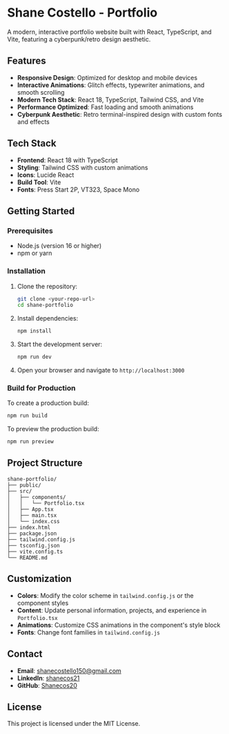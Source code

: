 # Shane Costello - Portfolio

A modern, interactive portfolio website built with React, TypeScript, and Vite, featuring a cyberpunk/retro design aesthetic.

## Features

- **Responsive Design**: Optimized for desktop and mobile devices
- **Interactive Animations**: Glitch effects, typewriter animations, and smooth scrolling
- **Modern Tech Stack**: React 18, TypeScript, Tailwind CSS, and Vite
- **Performance Optimized**: Fast loading and smooth animations
- **Cyberpunk Aesthetic**: Retro terminal-inspired design with custom fonts and effects

## Tech Stack

- **Frontend**: React 18 with TypeScript
- **Styling**: Tailwind CSS with custom animations
- **Icons**: Lucide React
- **Build Tool**: Vite
- **Fonts**: Press Start 2P, VT323, Space Mono

## Getting Started

### Prerequisites

- Node.js (version 16 or higher)
- npm or yarn

### Installation

1. Clone the repository:
   ```bash
   git clone <your-repo-url>
   cd shane-portfolio
   ```

2. Install dependencies:
   ```bash
   npm install
   ```

3. Start the development server:
   ```bash
   npm run dev
   ```

4. Open your browser and navigate to `http://localhost:3000`

### Build for Production

To create a production build:

```bash
npm run build
```

To preview the production build:

```bash
npm run preview
```

## Project Structure

```
shane-portfolio/
├── public/
├── src/
│   ├── components/
│   │   └── Portfolio.tsx
│   ├── App.tsx
│   ├── main.tsx
│   └── index.css
├── index.html
├── package.json
├── tailwind.config.js
├── tsconfig.json
├── vite.config.ts
└── README.md
```

## Customization

- **Colors**: Modify the color scheme in `tailwind.config.js` or the component styles
- **Content**: Update personal information, projects, and experience in `Portfolio.tsx`
- **Animations**: Customize CSS animations in the component's style block
- **Fonts**: Change font families in `tailwind.config.js`

## Contact

- **Email**: shanecostello150@gmail.com
- **LinkedIn**: [shanecos21](https://linkedin.com/in/shanecos21)
- **GitHub**: [Shanecos20](https://github.com/Shanecos20)

## License

This project is licensed under the MIT License. 
